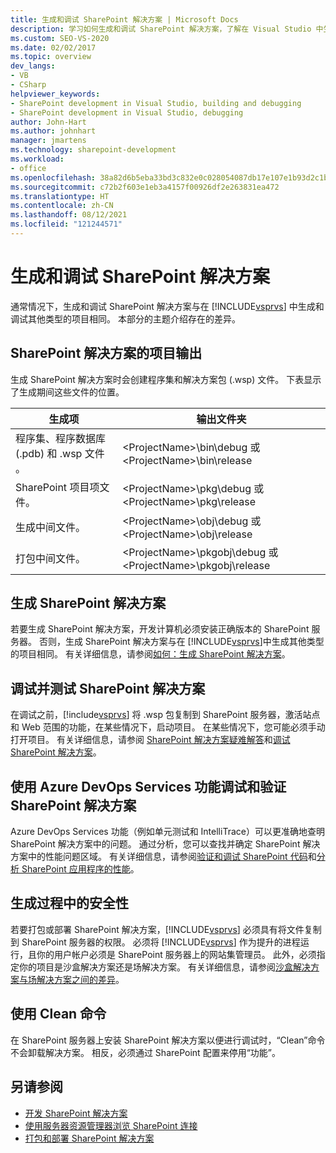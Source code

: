 ```yaml
---
title: 生成和调试 SharePoint 解决方案 | Microsoft Docs
description: 学习如何生成和调试 SharePoint 解决方案，了解在 Visual Studio 中生成和构建其他类型的项目时有何不同。
ms.custom: SEO-VS-2020
ms.date: 02/02/2017
ms.topic: overview
dev_langs:
- VB
- CSharp
helpviewer_keywords:
- SharePoint development in Visual Studio, building and debugging
- SharePoint development in Visual Studio, debugging
author: John-Hart
ms.author: johnhart
manager: jmartens
ms.technology: sharepoint-development
ms.workload:
- office
ms.openlocfilehash: 38a82d6b5eba33bd3c832e0c028054087db17e107e1b93d2c1b173657d4a6bb4
ms.sourcegitcommit: c72b2f603e1eb3a4157f00926df2e263831ea472
ms.translationtype: HT
ms.contentlocale: zh-CN
ms.lasthandoff: 08/12/2021
ms.locfileid: "121244571"
---
```

# <a name="build-and-debug-sharepoint-solutions"></a>生成和调试 SharePoint 解决方案
  通常情况下，生成和调试 SharePoint 解决方案与在 [!INCLUDE[vsprvs](../sharepoint/includes/vsprvs-md.md)] 中生成和调试其他类型的项目相同。 本部分的主题介绍存在的差异。

## <a name="project-output-for-sharepoint-solutions"></a>SharePoint 解决方案的项目输出
 生成 SharePoint 解决方案时会创建程序集和解决方案包 (.wsp) 文件。 下表显示了生成期间这些文件的位置。

|生成项|输出文件夹|
|----------------|-------------------|
|程序集、程序数据库 (.pdb) 和 .wsp 文件 。|\<ProjectName>\bin\debug 或 \<ProjectName>\bin\release |
|SharePoint 项目项文件。|\<ProjectName>\pkg\debug 或 \<ProjectName>\pkg\release |
|生成中间文件。|\<ProjectName>\obj\debug 或 \<ProjectName>\obj\release |
|打包中间文件。|\<ProjectName>\pkgobj\debug 或 \<ProjectName>\pkgobj\release |

## <a name="build-sharepoint-solutions"></a>生成 SharePoint 解决方案
 若要生成 SharePoint 解决方案，开发计算机必须安装正确版本的 SharePoint 服务器。 否则，生成 SharePoint 解决方案与在 [!INCLUDE[vsprvs](../sharepoint/includes/vsprvs-md.md)]中生成其他类型的项目相同。 有关详细信息，请参阅[如何：生成 SharePoint 解决方案](../sharepoint/how-to-build-sharepoint-solutions.md)。

## <a name="debug-and-test-sharepoint-solutions"></a>调试并测试 SharePoint 解决方案
 在调试之前，[!include[vsprvs](../sharepoint/includes/vsprvs-md.md)] 将 .wsp 包复制到 SharePoint 服务器，激活站点和 Web 范围的功能，在某些情况下，启动项目。 在某些情况下，您可能必须手动打开项目。 有关详细信息，请参阅 [SharePoint 解决方案疑难解答](../sharepoint/troubleshooting-sharepoint-solutions.md)和[调试 SharePoint 解决方案](../sharepoint/debugging-sharepoint-solutions.md)。

## <a name="debug-and-verify-sharepoint-solutions-by-using-azure-devops-services-features"></a>使用 Azure DevOps Services 功能调试和验证 SharePoint 解决方案
 Azure DevOps Services 功能（例如单元测试和 IntelliTrace）可以更准确地查明 SharePoint 解决方案中的问题。 通过分析，您可以查找并确定 SharePoint 解决方案中的性能问题区域。 有关详细信息，请参阅[验证和调试 SharePoint 代码](../sharepoint/verifying-and-debugging-sharepoint-code.md)和[分析 SharePoint 应用程序的性能](../sharepoint/profiling-the-performance-of-sharepoint-applications.md)。

## <a name="security-during-the-build-process"></a>生成过程中的安全性
 若要打包或部署 SharePoint 解决方案，[!INCLUDE[vsprvs](../sharepoint/includes/vsprvs-md.md)] 必须具有将文件复制到 SharePoint 服务器的权限。 必须将 [!INCLUDE[vsprvs](../sharepoint/includes/vsprvs-md.md)] 作为提升的进程运行，且你的用户帐户必须是 SharePoint 服务器上的网站集管理员。 此外，必须指定你的项目是沙盒解决方案还是场解决方案。 有关详细信息，请参阅[沙盒解决方案与场解决方案之间的差异](../sharepoint/differences-between-sandboxed-and-farm-solutions.md)。

## <a name="using-the-clean-command"></a>使用 Clean 命令
 在 SharePoint 服务器上安装 SharePoint 解决方案以便进行调试时，“Clean”命令不会卸载解决方案。 相反，必须通过 SharePoint 配置来停用“功能”。

## <a name="see-also"></a>另请参阅
- [开发 SharePoint 解决方案](../sharepoint/developing-sharepoint-solutions.md)
- [使用服务器资源管理器浏览 SharePoint 连接](../sharepoint/browsing-sharepoint-connections-using-server-explorer.md)
- [打包和部署 SharePoint 解决方案](../sharepoint/packaging-and-deploying-sharepoint-solutions.md)
